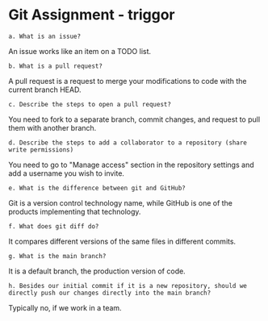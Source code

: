 # Git Assignment - triggor


    a. What is an issue?
An issue works like an item on a TODO list. 

    b. What is a pull request?
A pull request is a request to merge your modifications to code with the current branch HEAD.

    c. Describe the steps to open a pull request?
You need to fork to a separate branch, commit changes, and request to pull them with another branch.

    d. Describe the steps to add a collaborator to a repository (share write permissions)
You need to go to "Manage access" section in the repository settings and add a username you wish to invite.

    e. What is the difference between git and GitHub?
Git is a version control technology name, while GitHub is one of the products implementing that technology. 

    f. What does git diff do?
It compares different versions of the same files in different commits.

    g. What is the main branch?
It is a default branch, the production version of code.

    h. Besides our initial commit if it is a new repository, should we directly push our changes directly into the main branch?
Typically no, if we work in a team.
